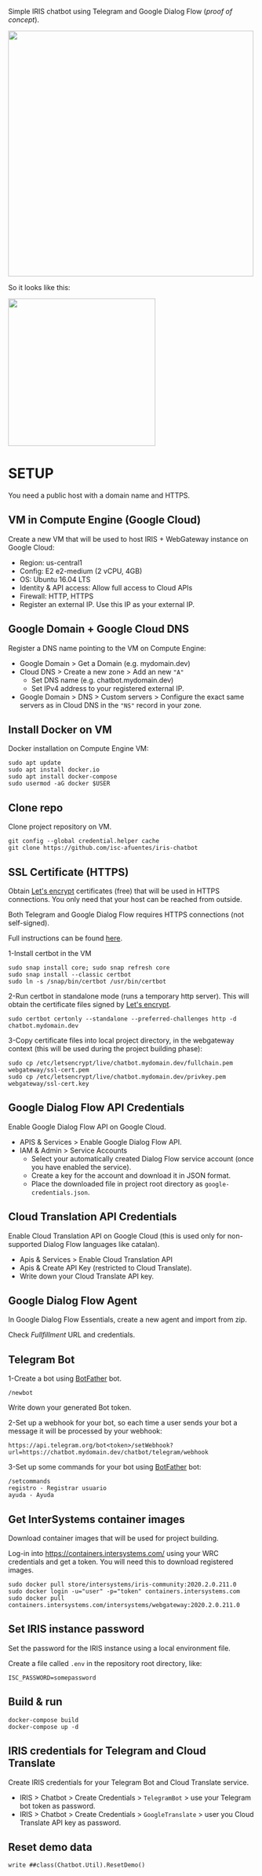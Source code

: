 Simple IRIS chatbot using Telegram and Google Dialog Flow (*proof of concept*).

<img src="img/irischatbot-diagram.png" width="500">

So it looks like this:

<img src="img/irischatbot.gif" width="300">

# SETUP
You need a public host with a domain name and HTTPS.

## VM in Compute Engine (Google Cloud)
Create a new VM that will be used to host IRIS + WebGateway instance on Google Cloud:

* Region: us-central1
* Config: E2 e2-medium (2 vCPU, 4GB)
* OS: Ubuntu 16.04 LTS
* Identity & API access: Allow full access to Cloud APIs
* Firewall: HTTP, HTTPS
* Register an external IP. Use this IP as your external IP.

## Google Domain + Google Cloud DNS
Register a DNS name pointing to the VM on Compute Engine: 

* Google Domain > Get a Domain (e.g. mydomain.dev)
* Cloud DNS > Create a new zone > Add an new `"A"`
  * Set DNS name (e.g. chatbot.mydomain.dev)
  * Set IPv4 address to your registered external IP.
* Google Domain > DNS > Custom servers > Configure the exact same servers as in Cloud DNS in the `"NS"` record in your zone.

## Install Docker on VM
Docker installation on Compute Engine VM:

```
sudo apt update
sudo apt install docker.io
sudo apt install docker-compose
sudo usermod -aG docker $USER
```

## Clone repo
Clone project repository on VM.

```
git config --global credential.helper cache
git clone https://github.com/isc-afuentes/iris-chatbot
```

## SSL Certificate (HTTPS)
Obtain [Let's encrypt](https://letsencrypt.org) certificates (free) that will be used in HTTPS connections. You only need that your host can be reached from outside.

Both Telegram and Google Dialog Flow requires HTTPS connections (not self-signed).

Full instructions can be found [here](https://certbot.eff.org/lets-encrypt/ubuntuxenial-apache).

1-Install certbot in the VM
```
sudo snap install core; sudo snap refresh core
sudo snap install --classic certbot
sudo ln -s /snap/bin/certbot /usr/bin/certbot
```

2-Run certbot in standalone mode (runs a temporary http server). This  will obtain the certificate files signed by [Let's encrypt](https://letsencrypt.org).
```
sudo certbot certonly --standalone --preferred-challenges http -d chatbot.mydomain.dev
```

3-Copy certificate files into local project directory, in the webgateway context (this will be used during the project building phase):
```
sudo cp /etc/letsencrypt/live/chatbot.mydomain.dev/fullchain.pem webgateway/ssl-cert.pem
sudo cp /etc/letsencrypt/live/chatbot.mydomain.dev/privkey.pem webgateway/ssl-cert.key
```                   

## Google Dialog Flow API Credentials
Enable Google Dialog Flow API on Google Cloud.

* APIS & Services > Enable Google Dialog Flow API.
* IAM & Admin > Service Accounts
  * Select your automatically created Dialog Flow service account (once you have enabled the service).
  * Create a key for the account and download it in JSON format.
  * Place the downloaded file in project root directory as `google-credentials.json`.

## Cloud Translation API Credentials
Enable Cloud Translation API on Google Cloud (this is used only for non-supported Dialog Flow languages like catalan).

* Apis & Services > Enable Cloud Translation API
* Apis & Create API Key (restricted to Cloud Translate).
* Write down your Cloud Translate API key.

## Google Dialog Flow Agent
In Google Dialog Flow Essentials, create a new agent and import from zip.

Check *Fullfillment* URL and credentials.

## Telegram Bot
1-Create a bot using [BotFather](https://t.me/botfather) bot.
```
/newbot
```
Write down your generated Bot token.

2-Set up a webhook for your bot, so each time a user sends your bot a message it will be processed by your webhook:
```
https://api.telegram.org/bot<token>/setWebhook?url=https://chatbot.mydomain.dev/chatbot/telegram/webhook
```

3-Set up some commands for your bot using [BotFather](https://t.me/botfather) bot:
```
/setcommands
registro - Registrar usuario
ayuda - Ayuda
```

## Get InterSystems container images
Download container images that will be used for project building.

Log-in into https://containers.intersystems.com/ using your WRC credentials and get a token. You will need this to download registered images.

```
sudo docker pull store/intersystems/iris-community:2020.2.0.211.0
sudo docker login -u="user" -p="token" containers.intersystems.com
sudo docker pull containers.intersystems.com/intersystems/webgateway:2020.2.0.211.0
```

## Set IRIS instance password
Set the password for the IRIS instance using a local environment file.

Create a file called `.env` in the repository root directory, like: 
```
ISC_PASSWORD=somepassword
```

## Build & run
```
docker-compose build
docker-compose up -d
```

## IRIS credentials for Telegram and Cloud Translate
Create IRIS credentials for your Telegram Bot and Cloud Translate service.

* IRIS > Chatbot > Create Credentials > `TelegramBot` > use your Telegram bot token as password.
* IRIS > Chatbot > Create Credentials > `GoogleTranslate` > user you Cloud Translate API key as password.


## Reset demo data
```
write ##class(Chatbot.Util).ResetDemo()
```